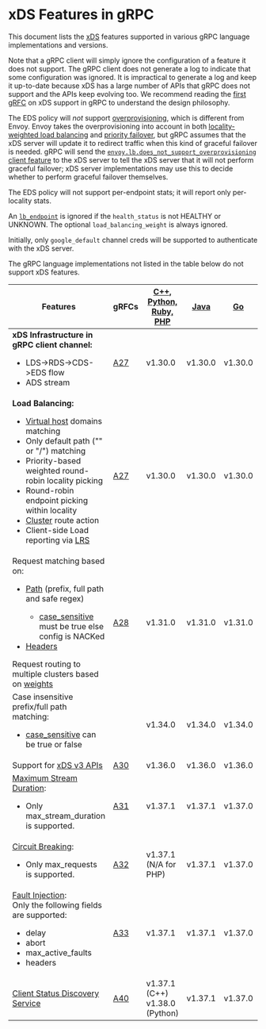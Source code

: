 # xDS Features in gRPC

This document lists the [xDS](https://github.com/envoyproxy/data-plane-api/tree/master/envoy/api/v2)
features supported in various gRPC language implementations and versions.

Note that a gRPC client will simply ignore the configuration of a feature it
does not support. The gRPC client does not generate a log
to indicate that some configuration was ignored. It is impractical to generate
a log and keep it up-to-date because xDS has a large number of APIs that gRPC
does not support and the APIs keep evolving too. We recommend reading the
[first gRFC](https://github.com/grpc/proposal/blob/master/A27-xds-global-load-balancing.md)
on xDS support in gRPC to understand the design philosophy.

The EDS policy will *not* support
[overprovisioning](https://www.envoyproxy.io/docs/envoy/latest/intro/arch_overview/upstream/load_balancing/overprovisioning),
which is different from Envoy.  Envoy takes the overprovisioning into
account in both [locality-weighted load balancing](https://www.envoyproxy.io/docs/envoy/latest/intro/arch_overview/upstream/load_balancing/locality_weight)
and [priority failover](https://www.envoyproxy.io/docs/envoy/latest/intro/arch_overview/upstream/load_balancing/priority),
but gRPC assumes that the xDS server will update it to redirect traffic
when this kind of graceful failover is needed.  gRPC will send the
[`envoy.lb.does_not_support_overprovisioning` client
feature](https://github.com/envoyproxy/envoy/pull/10136) to the xDS
server to tell the xDS server that it will not perform graceful failover;
xDS server implementations may use this to decide whether to perform
graceful failover themselves.

The EDS policy will not support per-endpoint stats; it will report only
per-locality stats.

An [`lb_endpoint`](https://github.com/envoyproxy/envoy/blob/12a4bc430eaf440ceb0d11286cfbd4c16b79cdd1/api/envoy/api/v2/endpoint/endpoint_components.proto#L72)
is ignored if the `health_status` is not HEALTHY or UNKNOWN.
The optional `load_balancing_weight` is always ignored.

Initially, only `google_default` channel creds will be supported
to authenticate with the xDS server.

The gRPC language implementations not listed in the table below do not support
xDS features.

Features | gRFCs  | [C++, Python,<br> Ruby, PHP](https://github.com/grpc/grpc/releases) | [Java](https://github.com/grpc/grpc-java/releases) | [Go](https://github.com/grpc/grpc-go/releases) | [Node](https://github.com/grpc/grpc-node/releases)
---------|--------|--------------|------|------|------
**xDS Infrastructure in gRPC client channel:**<ul><li>LDS->RDS->CDS->EDS flow</li><li>ADS stream</li></ul> | [A27](https://github.com/grpc/proposal/blob/master/A27-xds-global-load-balancing.md) | v1.30.0  | v1.30.0 | v1.30.0 | v1.2.0 |
**Load Balancing:**<ul><li>[Virtual host](https://www.envoyproxy.io/docs/envoy/latest/api-v2/api/v2/route/route_components.proto#route-virtualhost) domains matching</li><li>Only default path ("" or "/") matching</li><li>Priority-based weighted round-robin locality picking</li><li>Round-robin endpoint picking within locality</li><li>[Cluster](https://www.envoyproxy.io/docs/envoy/latest/api-v2/api/v2/route/route_components.proto#envoy-api-msg-route-routeaction) route action</li><li>Client-side Load reporting via [LRS](https://github.com/envoyproxy/data-plane-api/blob/master/envoy/service/load_stats/v2/lrs.proto)</li></ul> | [A27](https://github.com/grpc/proposal/blob/master/A27-xds-global-load-balancing.md) | v1.30.0  | v1.30.0 | v1.30.0 | v1.2.0 |
Request matching based on:<ul><li>[Path](https://www.envoyproxy.io/docs/envoy/latest/api-v2/api/v2/route/route_components.proto#route-routematch) (prefix, full path and safe regex)</li><ul><li>[case_sensitive](https://www.envoyproxy.io/docs/envoy/latest/api-v2/api/v2/route/route_components.proto#route-routematch) must be true else config is NACKed</li></ul><li>[Headers](https://www.envoyproxy.io/docs/envoy/latest/api-v2/api/v2/route/route_components.proto#route-headermatcher)</li></ul>Request routing to multiple clusters based on [weights](https://www.envoyproxy.io/docs/envoy/latest/api-v2/api/v2/route/route_components.proto#route-weightedcluster) | [A28](https://github.com/grpc/proposal/blob/master/A28-xds-traffic-splitting-and-routing.md) | v1.31.0 | v1.31.0 | v1.31.0 | v1.3.0 |
Case insensitive prefix/full path matching:<ul><li>[case_sensitive](https://www.envoyproxy.io/docs/envoy/latest/api-v2/api/v2/route/route_components.proto#route-routematch) can be true or false</li></ul> | | v1.34.0 | v1.34.0 | v1.34.0 | v1.3.0 |
Support for [xDS v3 APIs](https://www.envoyproxy.io/docs/envoy/latest/api-v3/api) | [A30](https://github.com/grpc/proposal/blob/master/A30-xds-v3.md) | v1.36.0 | v1.36.0 | v1.36.0 | |
[Maximum Stream Duration](https://www.envoyproxy.io/docs/envoy/latest/api-v3/config/route/v3/route_components.proto#config-route-v3-routeaction-maxstreamduration):<ul><li>Only max_stream_duration is supported.</li></ul> | [A31](https://github.com/grpc/proposal/blob/master/A31-xds-timeout-support-and-config-selector.md) | v1.37.1  | v1.37.1 | v1.37.0 | |
[Circuit Breaking](https://www.envoyproxy.io/docs/envoy/latest/api-v3/config/cluster/v3/circuit_breaker.proto):<ul><li>Only max_requests is supported.</li></ul> | [A32](https://github.com/grpc/proposal/blob/master/A32-xds-circuit-breaking.md) | v1.37.1 (N/A for PHP) | v1.37.1 | v1.37.0 | |
[Fault Injection](https://www.envoyproxy.io/docs/envoy/latest/api-v3/extensions/filters/http/fault/v3/fault.proto):<br> Only the following fields are supported:<ul><li>delay</li><li>abort</li><li>max_active_faults</li><li>headers</li></ul> | [A33](https://github.com/grpc/proposal/blob/master/A33-Fault-Injection.md) | v1.37.1  | v1.37.1 | v1.37.0 | |
[Client Status Discovery Service](https://github.com/envoyproxy/envoy/blob/main/api/envoy/service/status/v3/csds.proto) | [A40](https://github.com/grpc/proposal/blob/master/A40-csds-support.md) | v1.37.1 (C++)<br>v1.38.0 (Python)  | v1.37.1 | v1.37.0 | |
